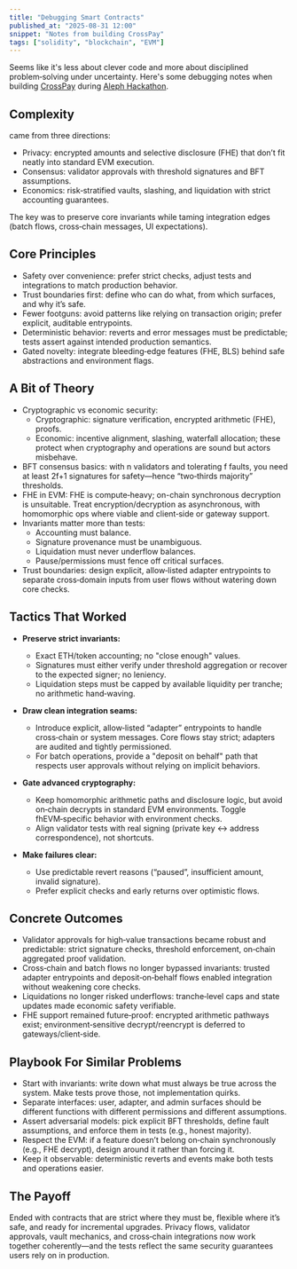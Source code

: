 ```yaml
---
title: "Debugging Smart Contracts"
published_at: "2025-08-31 12:00"
snippet: "Notes from building CrossPay"
tags: ["solidity", "blockchain", "EVM"]
---
```


Seems like it's less about clever code and more about disciplined
problem‑solving under uncertainty. Here's some debugging notes when building
[CrossPay](https://github.com/arcbjorn/crosspay) during
[Aleph Hackathon](https://dorahacks.io/hackathon/aleph-hackathon/detail).

## Complexity

came from three directions:

- Privacy: encrypted amounts and selective disclosure (FHE) that don’t fit
  neatly into standard EVM execution.
- Consensus: validator approvals with threshold signatures and BFT assumptions.
- Economics: risk‑stratified vaults, slashing, and liquidation with strict
  accounting guarantees.

The key was to preserve core invariants while taming integration edges (batch
flows, cross‑chain messages, UI expectations).

## Core Principles

- Safety over convenience: prefer strict checks, adjust tests and integrations
  to match production behavior.
- Trust boundaries first: define who can do what, from which surfaces, and why
  it’s safe.
- Fewer footguns: avoid patterns like relying on transaction origin; prefer
  explicit, auditable entrypoints.
- Deterministic behavior: reverts and error messages must be predictable; tests
  assert against intended production semantics.
- Gated novelty: integrate bleeding‑edge features (FHE, BLS) behind safe
  abstractions and environment flags.

## A Bit of Theory

- Cryptographic vs economic security:
  - Cryptographic: signature verification, encrypted arithmetic (FHE), proofs.
  - Economic: incentive alignment, slashing, waterfall allocation; these protect
    when cryptography and operations are sound but actors misbehave.
- BFT consensus basics: with n validators and tolerating f faults, you need at
  least 2f+1 signatures for safety—hence “two‑thirds majority” thresholds.
- FHE in EVM: FHE is compute‑heavy; on-chain synchronous decryption is
  unsuitable. Treat encryption/decryption as asynchronous, with homomorphic ops
  where viable and client‑side or gateway support.
- Invariants matter more than tests:
  - Accounting must balance.
  - Signature provenance must be unambiguous.
  - Liquidation must never underflow balances.
  - Pause/permissions must fence off critical surfaces.
- Trust boundaries: design explicit, allow‑listed adapter entrypoints to
  separate cross‑domain inputs from user flows without watering down core
  checks.

## Tactics That Worked

- **Preserve strict invariants:**
  - Exact ETH/token accounting; no "close enough" values.
  - Signatures must either verify under threshold aggregation or recover to the
    expected signer; no leniency.
  - Liquidation steps must be capped by available liquidity per tranche; no
    arithmetic hand‑waving.

- **Draw clean integration seams:**
  - Introduce explicit, allow‑listed “adapter” entrypoints to handle cross‑chain
    or system messages. Core flows stay strict; adapters are audited and tightly
    permissioned.
  - For batch operations, provide a "deposit on behalf" path that respects user
    approvals without relying on implicit behaviors.

- **Gate advanced cryptography:**
  - Keep homomorphic arithmetic paths and disclosure logic, but avoid on‑chain
    decrypts in standard EVM environments. Toggle fhEVM‑specific behavior with
    environment checks.
  - Align validator tests with real signing (private key ↔ address
    correspondence), not shortcuts.

- **Make failures clear:**
  - Use predictable revert reasons (“paused”, insufficient amount, invalid
    signature).
  - Prefer explicit checks and early returns over optimistic flows.

## Concrete Outcomes

- Validator approvals for high‑value transactions became robust and predictable:
  strict signature checks, threshold enforcement, on‑chain aggregated proof
  validation.
- Cross‑chain and batch flows no longer bypassed invariants: trusted adapter
  entrypoints and deposit‑on‑behalf flows enabled integration without weakening
  core checks.
- Liquidations no longer risked underflows: tranche‑level caps and state updates
  made economic safety verifiable.
- FHE support remained future‑proof: encrypted arithmetic pathways exist;
  environment‑sensitive decrypt/reencrypt is deferred to gateways/client‑side.

## Playbook For Similar Problems

- Start with invariants: write down what must always be true across the system.
  Make tests prove those, not implementation quirks.
- Separate interfaces: user, adapter, and admin surfaces should be different
  functions with different permissions and different assumptions.
- Assert adversarial models: pick explicit BFT thresholds, define fault
  assumptions, and enforce them in tests (e.g., honest majority).
- Respect the EVM: if a feature doesn’t belong on‑chain synchronously (e.g., FHE
  decrypt), design around it rather than forcing it.
- Keep it observable: deterministic reverts and events make both tests and
  operations easier.

## The Payoff

Ended with contracts that are strict where they must be, flexible where it’s
safe, and ready for incremental upgrades. Privacy flows, validator approvals,
vault mechanics, and cross‑chain integrations now work together coherently—and
the tests reflect the same security guarantees users rely on in production.
